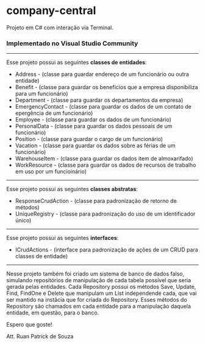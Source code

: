 # company-central

Projeto em C# com interação via Terminal. 
### Implementado no Visual Studio Community
___
Esse projeto possui as seguintes **classes de entidades**:
 - Address - (classe para guardar endereço de um funcionário ou outra entidade)
 - Benefit - (classe para guardar os benefícios que a empresa disponibiliza para um funcionário)
 - Department - (classe para guardar os departamentos da empresa)
 - EmergencyContact - (classe para guardar os dados de um contato de epergência de um funcionário)
 - Employee - (classe para guardar os dados de um funcionário)
 - PersonalData - (classe para guardar os dados pessoais de um funcionário)
 - Position - (classe para guardar o cargo de um funcionário)
 - Vacation - (classe para guardar os dados sobre as férias de um funcionário)
 - WarehouseItem - (classe para guardar os dados item de almoxarifado)
 - WorkResource - (classe para guardar os dados de recursos de trabalho em uso por um funcioinário)
___
Esse projeto possui as seguintes **classes abstratas**:
- ResponseCrudAction - (classe para padronização de retorno de métodos)
- UniqueRegistry - (classe para padronização do uso de um identificador único)
___
Esse projeto possui as seguintes **interfaces**:
- ICrudActions - (interface para padronização de ações de um CRUD para classes de entidade)
___
Nesse projeto também foi criado um sistema de banco de dados falso, simulando repositórios de manipulação de cada tabela possível que seria gerada pelas entidades. Cada Repository possui os métodos Save, Update, Find, FindOne e Delete que manipulam um List independende cada, que vai ser mantido na instâcia que for criada do Repository. Esses métodos do Repository são chamados em cada entidade para a manipulação daquela entidade, em questão, para o banco.

Espero que goste!

Att.
Ruan Patrick de Souza 
